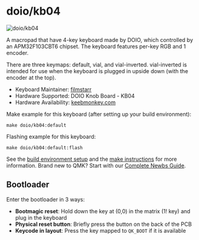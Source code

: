 # doio/kb04

![doio/kb04](https://cdn.shopify.com/s/files/1/0463/5980/6101/products/4_f40396cc-ea72-47a5-887f-bbeeb4023b11_1100x.png?v=1654787686)

A macropad that have 4-key keyboard made by DOIO, which controlled by an APM32F103CBT6 chipset. The keyboard features per-key RGB and 1 encoder.

There are three keymaps: default, vial, and vial-inverted. vial-inverted is intended for use when the keyboard is plugged in upside down (with the encoder at the top).

* Keyboard Maintainer: [filmstarr](https://github.com/filmstarr)
* Hardware Supported: DOIO Knob Board - KB04
* Hardware Availability: [keebmonkey.com](https://www.keebmonkey.com/products/megalodon-macro-pad-with-a-knob)

Make example for this keyboard (after setting up your build environment):

    make doio/kb04:default

Flashing example for this keyboard:

    make doio/kb04:default:flash

See the [build environment setup](https://docs.qmk.fm/#/getting_started_build_tools) and the [make instructions](https://docs.qmk.fm/#/getting_started_make_guide) for more information. Brand new to QMK? Start with our [Complete Newbs Guide](https://docs.qmk.fm/#/newbs).

## Bootloader

Enter the bootloader in 3 ways:

* **Bootmagic reset**: Hold down the key at (0,0) in the matrix (1! key) and plug in the keyboard
* **Physical reset button**: Briefly press the button on the back of the PCB
* **Keycode in layout**: Press the key mapped to `QK_BOOT` if it is available
